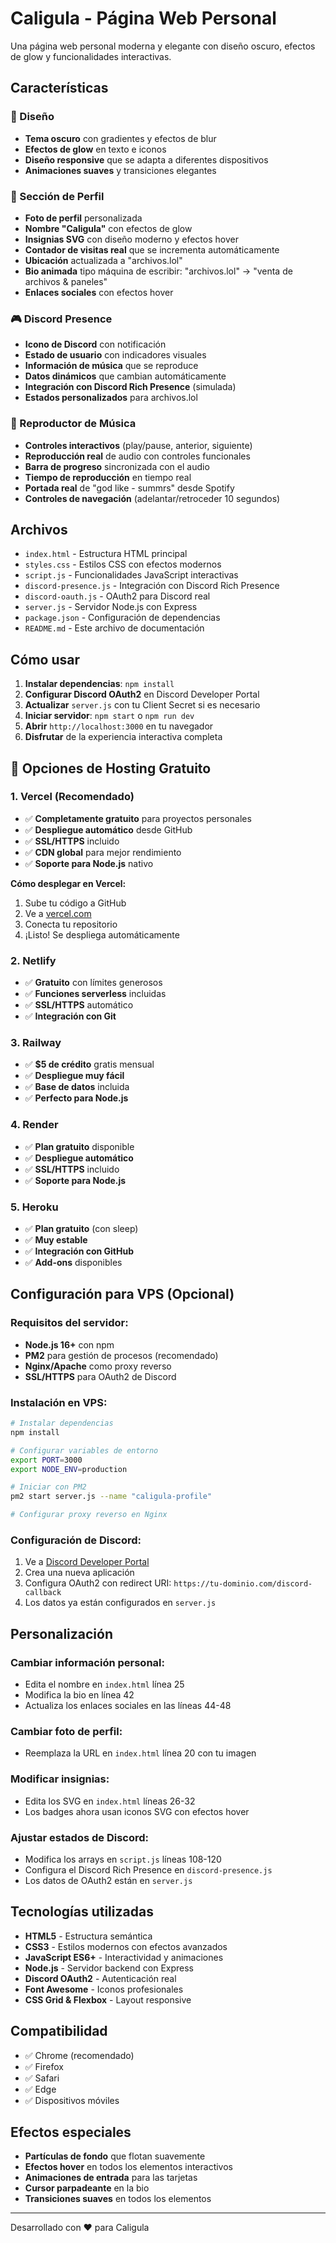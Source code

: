 # Caligula - Página Web Personal

Una página web personal moderna y elegante con diseño oscuro, efectos de glow y funcionalidades interactivas.

## Características

### 🎨 Diseño
- **Tema oscuro** con gradientes y efectos de blur
- **Efectos de glow** en texto e iconos
- **Diseño responsive** que se adapta a diferentes dispositivos
- **Animaciones suaves** y transiciones elegantes

### 👤 Sección de Perfil
- **Foto de perfil** personalizada
- **Nombre "Caligula"** con efectos de glow
- **Insignias SVG** con diseño moderno y efectos hover
- **Contador de visitas real** que se incrementa automáticamente
- **Ubicación** actualizada a "archivos.lol"
- **Bio animada** tipo máquina de escribir: "archivos.lol" → "venta de archivos & paneles"
- **Enlaces sociales** con efectos hover

### 🎮 Discord Presence
- **Icono de Discord** con notificación
- **Estado de usuario** con indicadores visuales
- **Información de música** que se reproduce
- **Datos dinámicos** que cambian automáticamente
- **Integración con Discord Rich Presence** (simulada)
- **Estados personalizados** para archivos.lol

### 🎵 Reproductor de Música
- **Controles interactivos** (play/pause, anterior, siguiente)
- **Reproducción real** de audio con controles funcionales
- **Barra de progreso** sincronizada con el audio
- **Tiempo de reproducción** en tiempo real
- **Portada real** de "god like - summrs" desde Spotify
- **Controles de navegación** (adelantar/retroceder 10 segundos)

## Archivos

- `index.html` - Estructura HTML principal
- `styles.css` - Estilos CSS con efectos modernos
- `script.js` - Funcionalidades JavaScript interactivas
- `discord-presence.js` - Integración con Discord Rich Presence
- `discord-oauth.js` - OAuth2 para Discord real
- `server.js` - Servidor Node.js con Express
- `package.json` - Configuración de dependencias
- `README.md` - Este archivo de documentación

## Cómo usar

1. **Instalar dependencias**: `npm install`
2. **Configurar Discord OAuth2** en Discord Developer Portal
3. **Actualizar** `server.js` con tu Client Secret si es necesario
4. **Iniciar servidor**: `npm start` o `npm run dev`
5. **Abrir** `http://localhost:3000` en tu navegador
6. **Disfrutar** de la experiencia interactiva completa

## 🚀 Opciones de Hosting Gratuito

### **1. Vercel (Recomendado)**
- ✅ **Completamente gratuito** para proyectos personales
- ✅ **Despliegue automático** desde GitHub
- ✅ **SSL/HTTPS** incluido
- ✅ **CDN global** para mejor rendimiento
- ✅ **Soporte para Node.js** nativo

**Cómo desplegar en Vercel:**
1. Sube tu código a GitHub
2. Ve a [vercel.com](https://vercel.com)
3. Conecta tu repositorio
4. ¡Listo! Se despliega automáticamente

### **2. Netlify**
- ✅ **Gratuito** con límites generosos
- ✅ **Funciones serverless** incluidas
- ✅ **SSL/HTTPS** automático
- ✅ **Integración con Git**

### **3. Railway**
- ✅ **$5 de crédito** gratis mensual
- ✅ **Despliegue muy fácil**
- ✅ **Base de datos** incluida
- ✅ **Perfecto para Node.js**

### **4. Render**
- ✅ **Plan gratuito** disponible
- ✅ **Despliegue automático**
- ✅ **SSL/HTTPS** incluido
- ✅ **Soporte para Node.js**

### **5. Heroku**
- ✅ **Plan gratuito** (con sleep)
- ✅ **Muy estable**
- ✅ **Integración con GitHub**
- ✅ **Add-ons** disponibles

## Configuración para VPS (Opcional)

### Requisitos del servidor:
- **Node.js 16+** con npm
- **PM2** para gestión de procesos (recomendado)
- **Nginx/Apache** como proxy reverso
- **SSL/HTTPS** para OAuth2 de Discord

### Instalación en VPS:
```bash
# Instalar dependencias
npm install

# Configurar variables de entorno
export PORT=3000
export NODE_ENV=production

# Iniciar con PM2
pm2 start server.js --name "caligula-profile"

# Configurar proxy reverso en Nginx
```

### Configuración de Discord:
1. Ve a [Discord Developer Portal](https://discord.com/developers/applications)
2. Crea una nueva aplicación
3. Configura OAuth2 con redirect URI: `https://tu-dominio.com/discord-callback`
4. Los datos ya están configurados en `server.js`

## Personalización

### Cambiar información personal:
- Edita el nombre en `index.html` línea 25
- Modifica la bio en línea 42
- Actualiza los enlaces sociales en las líneas 44-48

### Cambiar foto de perfil:
- Reemplaza la URL en `index.html` línea 20 con tu imagen

### Modificar insignias:
- Edita los SVG en `index.html` líneas 26-32
- Los badges ahora usan iconos SVG con efectos hover

### Ajustar estados de Discord:
- Modifica los arrays en `script.js` líneas 108-120
- Configura el Discord Rich Presence en `discord-presence.js`
- Los datos de OAuth2 están en `server.js`

## Tecnologías utilizadas

- **HTML5** - Estructura semántica
- **CSS3** - Estilos modernos con efectos avanzados
- **JavaScript ES6+** - Interactividad y animaciones
- **Node.js** - Servidor backend con Express
- **Discord OAuth2** - Autenticación real
- **Font Awesome** - Iconos profesionales
- **CSS Grid & Flexbox** - Layout responsive

## Compatibilidad

- ✅ Chrome (recomendado)
- ✅ Firefox
- ✅ Safari
- ✅ Edge
- ✅ Dispositivos móviles

## Efectos especiales

- **Partículas de fondo** que flotan suavemente
- **Efectos hover** en todos los elementos interactivos
- **Animaciones de entrada** para las tarjetas
- **Cursor parpadeante** en la bio
- **Transiciones suaves** en todos los elementos

---

Desarrollado con ❤️ para Caligula 